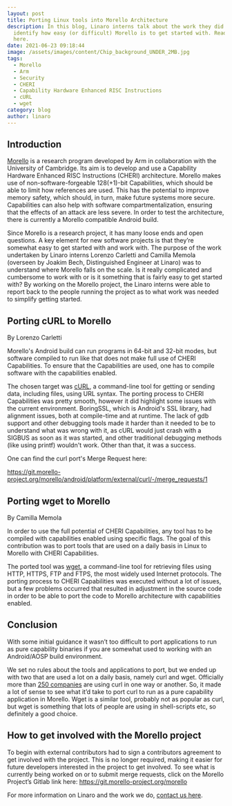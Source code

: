 ```yaml
---
layout: post
title: Porting Linux tools into Morello Architecture
description: In this blog, Linaro interns talk about the work they did to help
  identify how easy (or difficult) Morello is to get started with. Read more
  here.
date: 2021-06-23 09:18:44
image: /assets/images/content/Chip_background_UNDER_2MB.jpg
tags:
  - Morello
  - Arm
  - Security
  - CHERI
  - Capability Hardware Enhanced RISC Instructions
  - cURL
  - wget
category: blog
author: linaro
---
```

## Introduction

[Morello](https://www.arm.com/architecture/cpu/morello) is a research program developed by Arm in collaboration with the University of Cambridge. Its aim is to develop and use a Capability Hardware Enhanced RISC Instructions (CHERI) architecture. Morello makes use of non-software-forgeable 128(+1)-bit Capabilities, which should be able to limit how references are used. This has the potential to improve memory safety, which should, in turn, make future systems more secure. Capabilities can also help with software compartmentalization, ensuring that the effects of an attack are less severe. In order to test the architecture, there is currently a Morello compatible Android build.

Since Morello is a research project, it has many loose ends and open questions. A key element for new software projects is that they’re somewhat easy to get started with and work with. The purpose of the work undertaken by Linaro interns Lorenzo Carletti and Camilla Memola (overseen by Joakim Bech, Distinguished Engineer at Linaro) was to understand where Morello falls on the scale. Is it really complicated and cumbersome to work with or is it something that is fairly easy to get started with? By working on the Morello project, the Linaro interns were able to report back to the people running the project as to what work was needed to simplify getting started.

## Porting cURL to Morello

By Lorenzo Carletti

Morello's Android build can run programs in 64-bit and 32-bit modes, but software compiled to run like that does not make full use of CHERI Capabilities. To ensure that the Capabilities are used, one has to compile software with the capabilities enabled.

The chosen target was [cURL](https://curl.se/), a command-line tool for getting or sending data, including files, using URL syntax. The porting process to CHERI Capabilities was pretty smooth, however it did highlight some issues with the current environment. BoringSSL, which is Android's SSL library, had alignment issues, both at compile-time and at runtime. The lack of gdb support and other debugging tools made it harder than it needed to be to understand what was wrong with it, as cURL would just crash with a SIGBUS as soon as it was started, and other traditional debugging methods (like using printf) wouldn't work. Other than that, it was a success.

One can find the curl port's Merge Request here:

<https://git.morello-project.org/morello/android/platform/external/curl/-/merge_requests/1>

## [](https://git.morello-project.org/morello/android/platform/external/curl/-/merge_requests/1)Porting wget to Morello

By Camilla Memola

In order to use the full potential of CHERI Capabilities, any tool has to be compiled with
capabilities enabled using specific flags. The goal of this contribution was to port tools that are used on a daily basis in Linux to Morello with CHERI Capabilities.

The ported tool was [wget](https://www.gnu.org/software/wget/), a command-line tool for retrieving files using HTTP, HTTPS, FTP and FTPS, the most widely used Internet protocols. The porting process to CHERI Capabilities was executed without a lot of issues, but a few problems occurred that resulted in adjustment in the source code in order to be able to port the code to Morello architecture with capabilities enabled.

## Conclusion

With some initial guidance it wasn’t too difficult to port applications to run as pure capability binaries if you are somewhat used to working with an Android/AOSP build environment.

We set no rules about the tools and applications to port, but we ended up with two that are used a lot on a daily basis, namely curl and wget. Officially more than [250 companies](https://curl.se/docs/companies.html) are using curl in one way or another. So, it made a lot of sense to see what it’d take to port curl to run as a pure capability application in Morello. Wget is a similar tool, probably not as popular as curl, but wget is something that lots of people are using in shell-scripts etc, so definitely a good choice.

## How to get involved with the Morello project

To begin with external contributors had to sign a contributors agreement to get involved with the project. This is no longer required, making it easier for future developers interested in the project to get involved. To see what is currently being worked on or to submit merge requests, click on the Morello Project’s Gitlab link here: <https://git.morello-project.org/morello>

For more information on Linaro and the work we do, [contact us here](https://www.linaro.org/contact/).